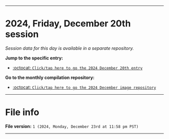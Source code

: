 
***

# 2024, Friday, December 20th session

_Session data for this day is available in a separate repository._

**Jump to the specific entry:**

- [:octocat: `Click/tap here to go the 2024 December 20th entry`](https://github.com/seanpm2001/SeansLifeArchive_Images_MotorWorld_CarFactory_Y2024_V11/tree/SeansLifeArchive_Images_MotorWorld_CarFactory_Y2024_V11_Main-dev/2024/12_December/20/)

**Go to the monthly compilation repository:**

- [:octocat: `Click/tap here to go the 2024 December image repository`](https://github.com/seanpm2001/SeansLifeArchive_Images_MotorWorld_CarFactory_Y2024_V12/)

***

# File info

**File version:** `1 (2024, Monday, December 23rd at 11:58 pm PST)`

***
